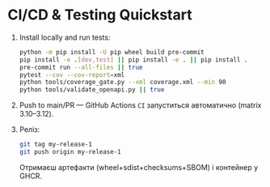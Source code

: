 # CI/CD & Testing Quickstart

1. Install locally and run tests:
   ```bash
   python -m pip install -U pip wheel build pre-commit
   pip install -e .[dev,test] || pip install -e . || pip install .
   pre-commit run --all-files || true
   pytest --cov --cov-report=xml
   python tools/coverage_gate.py --xml coverage.xml --min 90
   python tools/validate_openapi.py || true
   ```

2. Push to main/PR — GitHub Actions `CI` запуститься автоматично (matrix 3.10–3.12).

3. Реліз:
   ```bash
   git tag my-release-1
   git push origin my-release-1
   ```
   Отримаєш артефакти (wheel+sdist+checksums+SBOM) і контейнер у GHCR.
